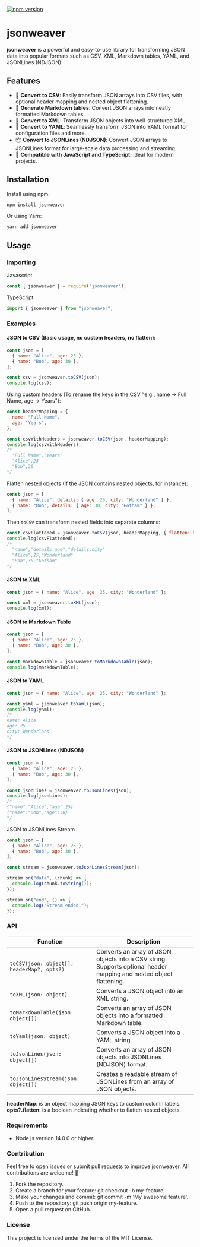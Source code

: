 [![npm version](https://img.shields.io/npm/v/jsonweaver)](https://www.npmjs.com/package/jsonweaver)

# jsonweaver

**jsonweaver** is a powerful and easy-to-use library for transforming JSON data into popular formats such as CSV, XML, Markdown tables, YAML, and JSONLines (NDJSON).

## Features

- 🚀 **Convert to CSV**: Easily transform JSON arrays into CSV files, with optional header mapping and nested object flattening.
- 📄 **Generate Markdown tables**: Convert JSON arrays into neatly formatted Markdown tables.
- 📂 **Convert to XML**: Transform JSON objects into well-structured XML.
- 📜 **Convert to YAML**: Seamlessly transform JSON into YAML format for configuration files and more.
- 📦 **Convert to JSONLines (NDJSON)**: Convert JSON arrays to JSONLines format for large-scale data processing and streaming.
- 🔧 **Compatible with JavaScript and TypeScript**: Ideal for modern projects.

## Installation

Install using npm:

```bash
npm install jsonweaver
```

Or using Yarn:

```bash
yarn add jsonweaver
```

## Usage

### Importing

Javascript

```javascript
const { jsonweaver } = require("jsonweaver");
```

TypeScript

```typescript
import { jsonweaver } from "jsonweaver";
```

### Examples

#### JSON to CSV (Basic usage, no custom headers, no flatten):

```javascript
const json = [
  { name: "Alice", age: 25 },
  { name: "Bob", age: 30 },
];

const csv = jsonweaver.toCSV(json);
console.log(csv);
```

Using custom headers (To rename the keys in the CSV "e.g., name → Full Name, age → Years"):

```javascript
const headerMapping = {
  name: "Full Name",
  age: "Years",
};

const csvWithHeaders = jsonweaver.toCSV(json, headerMapping);
console.log(csvWithHeaders);
/*
  "Full Name","Years"
  "Alice",25
  "Bob",30
*/
```

Flatten nested objects (If the JSON contains nested objects, for instance):

```javascript
const json = [
  { name: "Alice", details: { age: 25, city: "Wonderland" } },
  { name: "Bob", details: { age: 30, city: "Gotham" } },
];
```

Then `toCSV` can transform nested fields into separate columns:

```javascript
const csvFlattened = jsonweaver.toCSV(json, headerMapping, { flatten: true });
console.log(csvFlattened);
/*
  "name","details.age","details.city"
  "Alice",25,"Wonderland"
  "Bob",30,"Gotham"
*/
```

#### JSON to XML

```javascript
const json = { name: "Alice", age: 25, city: "Wonderland" };

const xml = jsonweaver.toXML(json);
console.log(xml);
```

#### JSON to Markdown Table

```javascript
const json = [
  { name: "Alice", age: 25 },
  { name: "Bob", age: 30 },
];

const markdownTable = jsonweaver.toMarkdownTable(json);
console.log(markdownTable);
```

#### JSON to YAML

```javascript
const json = { name: "Alice", age: 25, city: "Wonderland" };

const yaml = jsonweaver.toYaml(json);
console.log(yaml);
/*
name: Alice
age: 25
city: Wonderland
*/
```

#### JSON to JSONLines (NDJSON)

```javascript
const json = [
  { name: "Alice", age: 25 },
  { name: "Bob", age: 30 },
];

const jsonLines = jsonweaver.toJsonLines(json);
console.log(jsonLines);
/*
{"name":"Alice","age":25}
{"name":"Bob","age":30}
*/
```

JSON to JSONLines Stream

```javascript
const json = [
  { name: "Alice", age: 25 },
  { name: "Bob", age: 30 },
];

const stream = jsonweaver.toJsonLinesStream(json);

stream.on("data", (chunk) => {
  console.log(chunk.toString());
});

stream.on("end", () => {
  console.log("Stream ended.");
});
```

### API

| Function                                   | Description                                                                                                         |
| ------------------------------------------ | ------------------------------------------------------------------------------------------------------------------- |
| `toCSV(json: object[], headerMap?, opts?)` | Converts an array of JSON objects into a CSV string. Supports optional header mapping and nested object flattening. |
| `toXML(json: object)`                      | Converts a JSON object into an XML string.                                                                          |
| `toMarkdownTable(json: object[])`          | Converts an array of JSON objects into a formatted Markdown table.                                                  |
| `toYaml(json: object)`                     | Converts a JSON object into a YAML string.                                                                          |
| `toJsonLines(json: object[])`              | Converts an array of JSON objects into JSONLines (NDJSON) format.                                                   |
| `toJsonLinesStream(json: object[])`        | Creates a readable stream of JSONLines from an array of JSON objects.                                               |

**headerMap**: is an object mapping JSON keys to custom column labels.
**opts?.flatten**: is a boolean indicating whether to flatten nested objects.

### Requirements

- Node.js version 14.0.0 or higher.

### Contribution

Feel free to open issues or submit pull requests to improve jsonweaver. All contributions are welcome! 🌟

1. Fork the repository.
2. Create a branch for your feature: git checkout -b my-feature.
3. Make your changes and commit: git commit -m 'My awesome feature'.
4. Push to the repository: git push origin my-feature.
5. Open a pull request on GitHub.

### License

This project is licensed under the terms of the MIT License.
